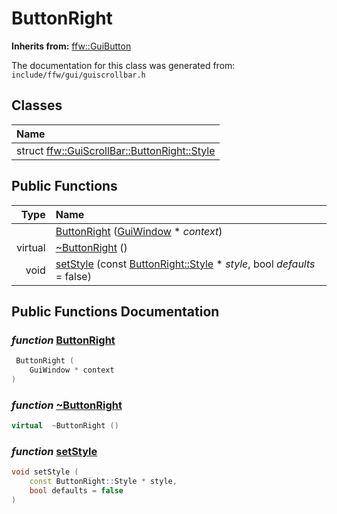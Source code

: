 ButtonRight
===================================


**Inherits from:** [ffw::GuiButton](ffw_GuiButton.html)

The documentation for this class was generated from: `include/ffw/gui/guiscrollbar.h`



## Classes

| Name |
|:-----|
| struct [ffw::GuiScrollBar::ButtonRight::Style](ffw_GuiScrollBar_ButtonRight_Style.html) |


## Public Functions

| Type | Name |
| -------: | :------- |
|   | [ButtonRight](#1087a4de) ([GuiWindow](ffw_GuiWindow.html) * _context_)  |
|  virtual  | [~ButtonRight](#107fa826) ()  |
|  void | [setStyle](#ad353ce1) (const [ButtonRight::Style](ffw_GuiScrollBar_ButtonRight_Style.html) * _style_, bool _defaults_ = false)  |


## Public Functions Documentation

### _function_ <a id="1087a4de" href="#1087a4de">ButtonRight</a>

```cpp
 ButtonRight (
    GuiWindow * context
) 
```



### _function_ <a id="107fa826" href="#107fa826">~ButtonRight</a>

```cpp
virtual  ~ButtonRight () 
```



### _function_ <a id="ad353ce1" href="#ad353ce1">setStyle</a>

```cpp
void setStyle (
    const ButtonRight::Style * style,
    bool defaults = false
) 
```





